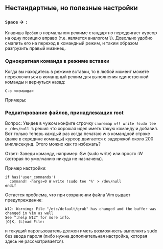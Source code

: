 ## Нестандартные, но полезные настройки

### `Space` -> `:`

Клавиша `Пробел` в нормальном режиме стандартно передвигает курсор на одну
позицию вправо (т.е. является аналогом `l`). Довольно удобно смапить его на
переход в командный режим, и таким образом разгрузить правый мизинец.

### Однократная команда в режиме вставки

Когда вы находитесь в режиме вставки, то в любой момент можете переключиться в
командный режим для выполнения единственной команды и вернуться назад:

`C-o <команда>`

Примеры:

### Редактирование файлов, принадлежащих root

Вопрос: Увидев в чужом конфиге строчку ```cnoremap w!! write !sudo tee >
/dev/null %``` решил что хорошая идея иметь такую команду и добавил. Вот только
теперь каждый раз когда печатаю w в командной строке (даже в середине команды)
курсор двигается с задержкой около 200 миллисекунд. Этого можно как то избежать?

Ответ: Заведи команду, например :Sw (sudo write) или просто :W (которая по умолчанию
никуда не назначена).

Пример настройки:

```
if has('user_commands')
  command! -nargs=0 W write !sudo tee '%' > /dev/null
endif
```

Остается проблема, что при сохранении файла Vim выдает предупреждение:

```
W12: Warning: File "/etc/default/grub" has changed and the buffer was changed in Vim as well
See ":help W12" for more info.
[O]K, (L)oad File:
```

и текущий парользователь должен иметь возможность выполнять sudo без ввода
пароля (либо нужна дополнительная настройка, которая здесь не рассматривается).

